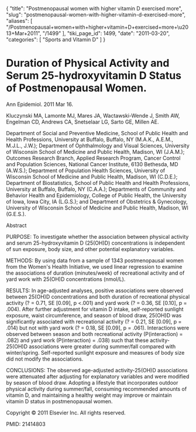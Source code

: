 {
  "title": "Postmenopausal women with higher vitamin D exercised more",
  "slug": "postmenopausal-women-with-higher-vitamin-d-exercised-more",
  "aliases": [
    "/Postmenopausal+women+with+higher+vitamin+D+exercised+more+\u2013+Mar+2011",
    "/1499"
  ],
  "tiki_page_id": 1499,
  "date": "2011-03-20",
  "categories": [
    "Sports and Vitamin D"
  ]
}


# Duration of Physical Activity and Serum 25-hydroxyvitamin D Status of Postmenopausal Women.

Ann Epidemiol. 2011 Mar 16.

Kluczynski MA, Lamonte MJ, Mares JA, Wactawski-Wende J, Smith AW, Engelman CD, Andrews CA, Snetselaar LG, Sarto GE, Millen AE.

Department of Social and Preventive Medicine, School of Public Health and Health Professions, University at Buffalo, Buffalo, NY (M.A.K., A.E.M., M.J.L., J.W.); Department of Ophthalmology and Visual Sciences, University of Wisconsin School of Medicine and Public Health, Madison, WI (J.A.M.); Outcomes Research Branch, Applied Research Program, Cancer Control and Population Sciences, National Cancer Institute, 6130 Bethesda, MD (A.W.S.); Department of Population Health Sciences, University of Wisconsin School of Medicine and Public Health, Madison, WI (C.D.E.); Department of Biostatistics, School of Public Health and Health Professions, University at Buffalo, Buffalo, NY (C.A.A.); Departments of Community and Behavior Health and Epidemiology, College of Public Health, the University of Iowa, Iowa City, IA (L.G.S.); and Department of Obstetrics & Gynecology, University of Wisconsin School of Medicine and Public Health, Madison, WI (G.E.S.).

Abstract

PURPOSE: To investigate whether the association between physical activity and serum 25-hydroxyvitamin D (25(OH)D) concentrations is independent of sun exposure, body size, and other potential explanatory variables.

METHODS: By using data from a sample of 1343 postmenopausal women from the Women's Health Initiative, we used linear regression to examine the associations of duration (minutes/week) of recreational activity and of yard work with 25(OH)D concentrations (nmol/L).

RESULTS: In age-adjusted analyses, positive associations were observed between 25(OH)D concentrations and both duration of recreational physical activity (? = 0.71, SE <span>[0.09]</span>, p <.001) and yard work (? = 0.36, SE <span>[0.10]</span>, p = .004). After further adjustment for vitamin D intake, self-reported sunlight exposure, waist circumference, and season of blood draw, 25(OH)D was significantly associated with recreational activity (? = 0.21, SE <span>[0.09]</span>, p = .014) but not with yard work (? = 0.18, SE <span>[0.09]</span>, p = .061). Interactions were observed between season and both recreational activity (P(interaction) = .082) and yard work (P(interaction) = .038) such that these activity-25(OH)D associations were greater during summer/fall compared with winter/spring. Self-reported sunlight exposure and measures of body size did not modify the associations.

CONCLUSIONS: The observed age-adjusted activity-25(OH)D associations were attenuated after adjusting for explanatory variables and were modified by season of blood draw. Adopting a lifestyle that incorporates outdoor physical activity during summer/fall, consuming recommended amounts of vitamin D, and maintaining a healthy weight may improve or maintain vitamin D status in postmenopausal women.

Copyright © 2011 Elsevier Inc. All rights reserved.

PMID: 21414803 

